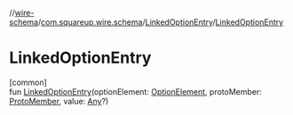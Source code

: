 //[wire-schema](../../../index.md)/[com.squareup.wire.schema](../index.md)/[LinkedOptionEntry](index.md)/[LinkedOptionEntry](-linked-option-entry.md)

# LinkedOptionEntry

[common]\
fun [LinkedOptionEntry](-linked-option-entry.md)(optionElement: [OptionElement](../../com.squareup.wire.schema.internal.parser/-option-element/index.md), protoMember: [ProtoMember](../-proto-member/index.md), value: [Any](https://kotlinlang.org/api/latest/jvm/stdlib/kotlin/-any/index.html)?)
